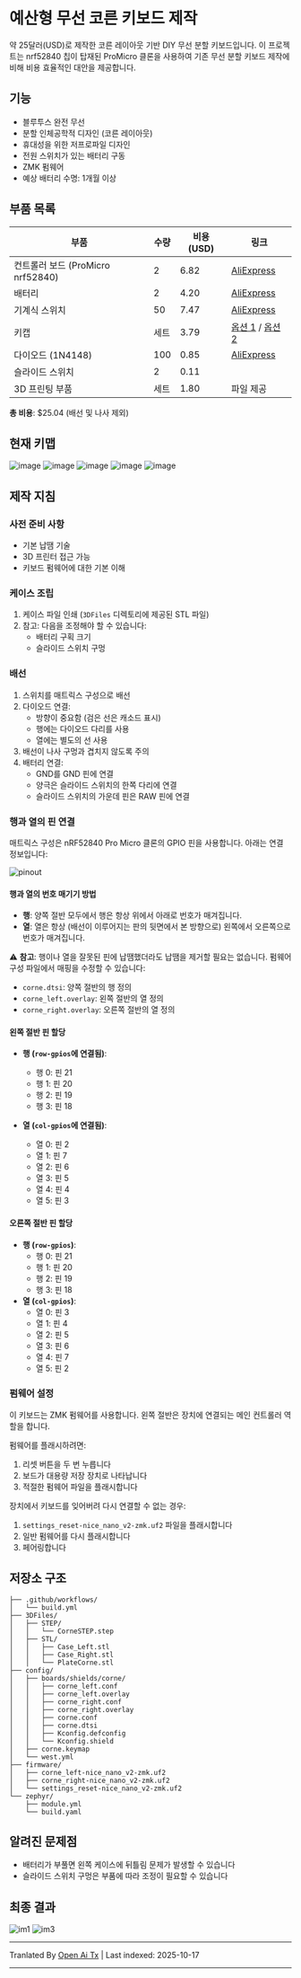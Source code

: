 # 예산형 무선 코른 키보드 제작

약 25달러(USD)로 제작한 코른 레이아웃 기반 DIY 무선 분할 키보드입니다. 이 프로젝트는 nrf52840 칩이 탑재된 ProMicro 클론을 사용하여 기존 무선 분할 키보드 제작에 비해 비용 효율적인 대안을 제공합니다.

## 기능
- 블루투스 완전 무선
- 분할 인체공학적 디자인 (코른 레이아웃)
- 휴대성을 위한 저프로파일 디자인
- 전원 스위치가 있는 배터리 구동
- ZMK 펌웨어
- 예상 배터리 수명: 1개월 이상

## 부품 목록

| 부품 | 수량 | 비용 (USD) | 링크 |
|-----------|----------|------------|------|
| 컨트롤러 보드 (ProMicro nrf52840) | 2 | 6.82 | [AliExpress](https://a.aliexpress.com/_EIV3vwY) |
| 배터리 | 2 | 4.20 | [AliExpress](https://a.aliexpress.com/_Eynt9TK) |
| 기계식 스위치 | 50 | 7.47 | [AliExpress](https://a.aliexpress.com/_EGhMxEC) |
| 키캡 | 세트 | 3.79 | [옵션 1](https://a.aliexpress.com/_EzQyNtA) / [옵션 2](https://a.aliexpress.com/_EH8mNqs) |
| 다이오드 (1N4148) | 100 | 0.85 | [AliExpress](https://a.aliexpress.com/_EwZoG2G) |
| 슬라이드 스위치 | 2 | 0.11 | |
| 3D 프린팅 부품 | 세트 | 1.80 | 파일 제공 |

**총 비용**: $25.04 (배선 및 나사 제외)

## 현재 키맵

![image](https://github.com/user-attachments/assets/362ff580-5528-4f7a-ad09-1fa24acbc6c7)
![image](https://github.com/user-attachments/assets/3da97ceb-8e2a-43c5-a241-cf9ad4206688)
![image](https://github.com/user-attachments/assets/e262846d-57bf-43b6-b32c-b7e37d3ebb8c)
![image](https://github.com/user-attachments/assets/2a8999cc-e58c-4d51-a142-067cb7ca768c)
![image](https://github.com/user-attachments/assets/06909fd8-bb4d-4956-88a1-f5d6a8b80e5f)

## 제작 지침

### 사전 준비 사항
- 기본 납땜 기술
- 3D 프린터 접근 가능
- 키보드 펌웨어에 대한 기본 이해
### 케이스 조립  
1. 케이스 파일 인쇄 (`3DFiles` 디렉토리에 제공된 STL 파일)  
2. 참고: 다음을 조정해야 할 수 있습니다:  
   - 배터리 구획 크기  
   - 슬라이드 스위치 구멍  

### 배선  
1. 스위치를 매트릭스 구성으로 배선  
2. 다이오드 연결:  
   - 방향이 중요함 (검은 선은 캐소드 표시)  
   - 행에는 다이오드 다리를 사용  
   - 열에는 별도의 선 사용  
3. 배선이 나사 구멍과 겹치지 않도록 주의  
4. 배터리 연결:  
   - GND를 GND 핀에 연결  
   - 양극은 슬라이드 스위치의 한쪽 다리에 연결  
   - 슬라이드 스위치의 가운데 핀은 RAW 핀에 연결  

### 행과 열의 핀 연결  
매트릭스 구성은 nRF52840 Pro Micro 클론의 GPIO 핀을 사용합니다. 아래는 연결 정보입니다:  

![pinout](https://github.com/user-attachments/assets/ae1bf9eb-8071-4a8f-8cac-c95a39f61f9e)  

#### 행과 열의 번호 매기기 방법  

- **행**: 양쪽 절반 모두에서 행은 항상 위에서 아래로 번호가 매겨집니다.  
- **열**: 열은 항상 (배선이 이루어지는 판의 뒷면에서 본 방향으로) 왼쪽에서 오른쪽으로 번호가 매겨집니다.  

⚠️ **참고**: 행이나 열을 잘못된 핀에 납땜했더라도 납땜을 제거할 필요는 없습니다. 펌웨어 구성 파일에서 매핑을 수정할 수 있습니다:  
- `corne.dtsi`: 양쪽 절반의 행 정의  
- `corne_left.overlay`: 왼쪽 절반의 열 정의  
- `corne_right.overlay`: 오른쪽 절반의 열 정의  

#### 왼쪽 절반 핀 할당  
- **행 (`row-gpios`에 연결됨)**:  
  - 행 0: 핀 21  
  - 행 1: 핀 20  
  - 행 2: 핀 19  
  - 행 3: 핀 18

- **열 (`col-gpios`에 연결됨)**:
  - 열 0: 핀 2
  - 열 1: 핀 7
  - 열 2: 핀 6
  - 열 3: 핀 5
  - 열 4: 핀 4
  - 열 5: 핀 3

#### 오른쪽 절반 핀 할당
- **행 (`row-gpios`)**:
  - 행 0: 핀 21
  - 행 1: 핀 20
  - 행 2: 핀 19
  - 행 3: 핀 18
- **열 (`col-gpios`)**:
  - 열 0: 핀 3
  - 열 1: 핀 4
  - 열 2: 핀 5
  - 열 3: 핀 6
  - 열 4: 핀 7
  - 열 5: 핀 2

### 펌웨어 설정
이 키보드는 ZMK 펌웨어를 사용합니다. 왼쪽 절반은 장치에 연결되는 메인 컨트롤러 역할을 합니다.

펌웨어를 플래시하려면:
1. 리셋 버튼을 두 번 누릅니다
2. 보드가 대용량 저장 장치로 나타납니다
3. 적절한 펌웨어 파일을 플래시합니다

장치에서 키보드를 잊어버려 다시 연결할 수 없는 경우:
1. `settings_reset-nice_nano_v2-zmk.uf2` 파일을 플래시합니다
2. 일반 펌웨어를 다시 플래시합니다
3. 페어링합니다

## 저장소 구조
```
├── .github/workflows/
│   └── build.yml
├── 3DFiles/
│   ├── STEP/
│   │   └── CorneSTEP.step
│   ├── STL/
│   │   ├── Case_Left.stl
│   │   ├── Case_Right.stl
│   │   └── PlateCorne.stl
├── config/
│   ├── boards/shields/corne/
│   │   ├── corne_left.conf
│   │   ├── corne_left.overlay
│   │   ├── corne_right.conf
│   │   ├── corne_right.overlay
│   │   ├── corne.conf
│   │   ├── corne.dtsi
│   │   ├── Kconfig.defconfig
│   │   └── Kconfig.shield
│   ├── corne.keymap
│   └── west.yml
├── firmware/
│   ├── corne_left-nice_nano_v2-zmk.uf2
│   ├── corne_right-nice_nano_v2-zmk.uf2
│   └── settings_reset-nice_nano_v2-zmk.uf2
└── zephyr/
    ├── module.yml
    └── build.yaml
```
## 알려진 문제점
- 배터리가 부풀면 왼쪽 케이스에 뒤틀림 문제가 발생할 수 있습니다
- 슬라이드 스위치 구멍은 부품에 따라 조정이 필요할 수 있습니다

## 최종 결과
![im1](https://github.com/user-attachments/assets/f57abe5a-585d-4f4e-b741-5c103c7af887)
![im3](https://github.com/user-attachments/assets/1ed52801-5bc1-44b9-8378-1a5e53600e92)




---

Tranlated By [Open Ai Tx](https://github.com/OpenAiTx/OpenAiTx) | Last indexed: 2025-10-17

---